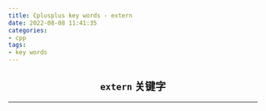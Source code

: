 ```yaml
---
title: Cplusplus key words - extern
date: 2022-08-08 11:41:35
categories:
- cpp
tags:
- key words
---
```


<center><h2> <code>extern</code> 关键字</h2></center>

---


